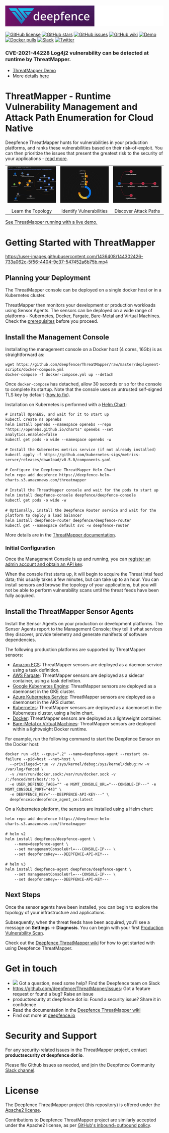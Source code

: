 ![Deepfence Logo](images/readme/deepfence-logo.jpg)

[![GitHub license](https://img.shields.io/github/license/deepfence/ThreatMapper)](https://github.com/deepfence/ThreatMapper/blob/master/LICENSE)
[![GitHub stars](https://img.shields.io/github/stars/deepfence/ThreatMapper)](https://github.com/deepfence/ThreatMapper/stargazers)
[![GitHub issues](https://img.shields.io/github/issues/deepfence/ThreatMapper)](https://github.com/deepfence/ThreatMapper/issues)
[![GitHub wiki](https://img.shields.io/badge/documentation-read-green)](https://github.com/deepfence/ThreatMapper/wiki)
[![Demo](https://img.shields.io/badge/threatmapper-demo-brightgreen)](https://github.com/deepfence/ThreatMapper/wiki/ThreatMapper-Demo)
[![Docker pulls](https://img.shields.io/docker/pulls/deepfenceio/deepfence_agent_ce)](https://hub.docker.com/r/deepfenceio/deepfence_agent_ce)
[![Slack](https://img.shields.io/badge/slack-@deepfence-blue.svg?logo=slack)](https://join.slack.com/t/deepfence-community/shared_invite/zt-podmzle9-5X~qYx8wMaLt9bGWwkSdgQ)
[![Twitter](https://img.shields.io/twitter/url?style=social&url=https%3A%2F%2Fgithub.com%2Fdeepfence%2FThreatMapper)](https://twitter.com/intent/tweet?text=Wow:&url=https%3A%2F%2Fgithub.com%2Fdeepfence%2FThreatMapper)

###
### CVE-2021-44228 Log4j2 vulnerability can be detected at runtime by ThreatMapper.
- [ThreatMapper Demo](https://github.com/deepfence/ThreatMapper/wiki/ThreatMapper-Demo)
- More details [here](https://deepfence.io/cve-2021-44228-log4j2-exploitability-and-attack-path-mitigation-with-threatmapper/)

# ThreatMapper - Runtime Vulnerability Management and Attack Path Enumeration for Cloud Native

Deepfence ThreatMapper hunts for vulnerabilities in your production platforms, and ranks these vulnerabilities based on their risk-of-exploit. You can then prioritize the issues that present the greatest risk to the security of your applications - [read more](https://github.com/deepfence/ThreatMapper/wiki/Introduction).

<table width="100%">
  <tr>
  <td align="center" valign="top" width="33%"><a href="../../raw/master/images/readme/threatmapper-topology-full.jpg"><img src="images/readme/threatmapper-topology-thumb.jpg" border=0 align="center"/></a>
    <br/><br/>
    Learn the Topology
  </td>
  <td align="center" valign="top" width="33%"><a href="../../raw/master/images/readme/threatmapper-vulnerabilities-full.jpg"><img src="images/readme/threatmapper-vulnerabilities-thumb.jpg" border=0 align="center"/></a>
    <br/><br/>
    Identify Vulner&shy;abilities
  </td>
  <td align="center" valign="top" width="33%"><a href="../../raw/master/images/readme/threatmapper-exploits-full.jpg"><img src="images/readme/threatmapper-exploits-thumb.jpg" border=0 align="center"/></a>
    <br/><br/>
    Discover Attack Paths
  </td>
  </tr>
</table>

[See ThreatMapper running with a live demo.](https://github.com/deepfence/ThreatMapper/wiki/ThreatMapper-Demo)

# Getting Started with ThreatMapper

https://user-images.githubusercontent.com/1436408/144302426-733a062c-5f56-4404-9c37-547452a6b75b.mp4

## Planning your Deployment

The ThreatMapper console can be deployed on a single docker host or in a Kubernetes cluster.

ThreatMapper then monitors your development or production workloads using Sensor Agents.  The sensors can be deployed on a wide range of platforms - Kubernetes, Docker, Fargate, Bare-Metal and Virtual Machines.  Check the [prerequisites](https://github.com/deepfence/ThreatMapper/wiki/Installation-Requirements) before you proceed.

## Install the Management Console

Installating the management console on a Docker host (4 cores, 16Gb) is as straightforward as:

```shell script
wget https://github.com/deepfence/ThreatMapper/raw/master/deployment-scripts/docker-compose.yml
docker-compose -f docker-compose.yml up --detach
```

Once `docker-compose` has detached, allow 30 seconds or so for the console to complete its startup.  Note that the console uses an untrusted self-signed TLS key by default ([how to fix](https://github.com/deepfence/ThreatMapper/wiki/Console-Initial-Configuration#using-your-own-tls-certificates---docker)).

Installation on Kubernetes is performed with a [Helm Chart](https://github.com/deepfence/ThreatMapper/wiki/Installing-the-Management-Console#install-the-threatmapper-management-console---kubernetes-cluster):

```shell script
# Install OpenEBS, and wait for it to start up
kubectl create ns openebs
helm install openebs --namespace openebs --repo "https://openebs.github.io/charts" openebs --set analytics.enabled=false
kubectl get pods -o wide --namespace openebs -w

# Install the Kubernetes metrics service (if not already installed)
kubectl apply -f https://github.com/kubernetes-sigs/metrics-server/releases/download/v0.5.0/components.yaml

# Configure the Deepfence ThreatMapper Helm Chart
helm repo add deepfence https://deepfence-helm-charts.s3.amazonaws.com/threatmapper

# Install the ThreatMapper console and wait for the pods to start up
helm install deepfence-console deepfence/deepfence-console
kubectl get pods -o wide -w

# Optionally, install the Deepfence Router service and wait for the platform to deploy a load balancer
helm install deepfence-router deepfence/deepfence-router
kubectl get --namespace default svc -w deepfence-router
```

More details are in the [ThreatMapper documentation](https://github.com/deepfence/ThreatMapper/wiki/Installing-the-Management-Console#install-the-threatmapper-management-console---kubernetes-cluster).

### Initial Configuration

Once the Management Console is up and running, you can [register an admin account and obtain an API key](https://github.com/deepfence/ThreatMapper/wiki/Console-Initial-Configuration).  

When the console first starts up, it will begin to acquire the Threat Intel feed data; this usually takes a few minutes, but can take up to an hour.  You can install sensors and browse the topology of your applications, but you will not be able to perform vulnerability scans until the threat feeds have been fully acquired.

## Install the ThreatMapper Sensor Agents

Install the Sensor Agents on your production or development platforms.  The Sensor Agents report to the Management Console; they tell it what services they discover, provide telemetry and generate manifests of software dependencies.

The following production platforms are supported by ThreatMapper sensors:

 * [Amazon ECS](https://github.com/deepfence/ThreatMapper/wiki/Installing-Sensors-in-Amazon-ECS): ThreatMapper sensors are deployed as a daemon service using a task definition.
 * [AWS Fargate](https://github.com/deepfence/ThreatMapper/wiki/Installing-Sensors-in-Amazon-Fargate): ThreatMapper sensors are deployed as a sidecar container, using a task definition.
 * [Google Kubernetes Engine](https://github.com/deepfence/ThreatMapper/wiki/Installing-Sensors-in-Google-Kubernetes-Engine): ThreatMapper sensors are deployed as a daemonset in the GKE cluster.
 * [Azure Kubernetes Service](https://github.com/deepfence/ThreatMapper/wiki/Installing-Sensors-in-Azure-Kubernetes-Service): ThreatMapper sensors are deployed as a daemonset in the AKS cluster.
 * [Kubernetes](https://github.com/deepfence/ThreatMapper/wiki/Installing-Sensors-in-Kubernetes): ThreatMapper sensors are deployed as a daemonset in the Kubernetes cluster, using a helm chart.
 * [Docker](https://github.com/deepfence/ThreatMapper/wiki/Installing-Sensors-in-Docker): ThreatMapper sensors are deployed as a lightweight container.
 * [Bare-Metal or Virtual Machines](https://github.com/deepfence/ThreatMapper/wiki/Installing-Sensors-in-Bare-OS): ThreatMapper sensors are deployed within a lightweight Docker runtime.

For example, run the following command to start the Deepfence Sensor on the Docker host:

```shell script
docker run -dit --cpus=".2" --name=deepfence-agent --restart on-failure --pid=host --net=host \
  --privileged=true -v /sys/kernel/debug:/sys/kernel/debug:rw -v /var/log/fenced \
  -v /var/run/docker.sock:/var/run/docker.sock -v /:/fenced/mnt/host/:ro \
  -e USER_DEFINED_TAGS="" -e MGMT_CONSOLE_URL="---CONSOLE-IP---" -e MGMT_CONSOLE_PORT="443" \
  -e DEEPFENCE_KEY="---DEEPFENCE-API-KEY---" \
  deepfenceio/deepfence_agent_ce:latest
```

On a Kubernetes platform, the sensors are installed using a Helm chart:

```shell script
helm repo add deepfence https://deepfence-helm-charts.s3.amazonaws.com/threatmapper

# helm v2
helm install deepfence/deepfence-agent \
    --name=deepfence-agent \
    --set managementConsoleUrl=---CONSOLE-IP--- \
    --set deepfenceKey=---DEEPFENCE-API-KEY---

# helm v3
helm install deepfence-agent deepfence/deepfence-agent \
    --set managementConsoleUrl=---CONSOLE-IP--- \
    --set deepfenceKey=---DEEPFENCE-API-KEY---
```

## Next Steps

Once the sensor agents have been installed, you can begin to explore the topology of your infrastructure and applications.

Subsequently, when the threat feeds have been acquired, you'll see a message on **Settings** -> **Diagnosis**. You can begin with your first [Production Vulnerability Scan](https://github.com/deepfence/ThreatMapper/wiki/Scanning-Production-Deployments).

Check out the [Deepfence ThreatMapper wiki](https://github.com/deepfence/ThreatMapper/wiki) for how to get started with using Deepfence ThreatMapper.


# Get in touch

* [<img src="https://img.shields.io/badge/slack-@deepfence-brightgreen.svg?logo=slack">](https://join.slack.com/t/deepfence-community/shared_invite/zt-podmzle9-5X~qYx8wMaLt9bGWwkSdgQ) Got a question, need some help?  Find the Deepfence team on Slack
* https://github.com/deepfence/ThreatMapper/issues: Got a feature request or found a bug?  Raise an issue
* productsecurity at deepfence dot io: Found a security issue?  Share it in confidence
* Read the documentation in the [Deepfence ThreatMapper wiki](https://github.com/deepfence/ThreatMapper/wiki)
* Find out more at [deepfence.io](https://deepfence.io/)



# Security and Support

For any security-related issues in the ThreatMapper project, contact **productsecurity *at* deepfence *dot* io**.

Please file Github issues as needed, and join the Deepfence Community [Slack channel](https://join.slack.com/t/deepfence-community/shared_invite/zt-podmzle9-5X~qYx8wMaLt9bGWwkSdgQ).

# License

The Deepfence ThreatMapper project (this repository) is offered under the [Apache2 license](https://www.apache.org/licenses/LICENSE-2.0).

Contributions to Deepfence ThreatMapper project are similarly accepted under the Apache2 license, as per [GitHub's inbound=outbound policy](https://docs.github.com/en/github/site-policy/github-terms-of-service#6-contributions-under-repository-license).
